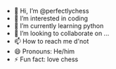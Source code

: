 - 👋 Hi, I’m @perfectlychess
- 👀 I’m interested in coding
- 🌱 I’m currently learning python
- 💞️ I’m looking to collaborate on ...
- 📫 How to reach me d'not
- 😄 Pronouns: He/him
- ⚡ Fun fact: love chess

<!---
perfectlychess/perfectlychess is a ✨ special ✨ repository because its `README.md` (this file) appears on your GitHub profile.
You can click the Preview link to take a look at your changes.
--->
